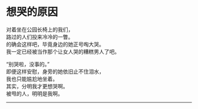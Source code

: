 # 想哭的原因

对着坐在公园长椅上的我们，\
路过的人们投来冷冷的一瞥。\
的确会这样吧，毕竟身边的她正号啕大哭。\
我一定已经被当作那个让女人哭的糟糕男人了吧。

“别哭啦，没事的。”\
即便这样安慰，身旁的她依旧止不住泪水，\
我也只能尴尬地坐着。\
其实，分明我才更想哭啊。\
被甩的人，明明是我啊。

---
